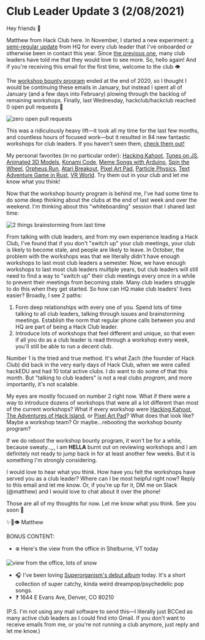 # Club Leader Update 3 (2/08/2021)

Hey friends 🦕

Matthew from Hack Club here. In November, I started a new experiment: [a semi-regular update](https://github.com/hackclub/club-leader-updates/tree/main/updates) from HQ for every club leader that I've onboarded or otherwise been in contact this year. Since [the previous one](https://github.com/hackclub/club-leader-updates/blob/main/updates/11-23-2020.md), many club leaders have told me that they would love to see more. So, hello again! And if you're receiving this email for the first time, welcome to the club 👁

The [workshop bounty program](https://hackclub.com/workshop-bounty/) ended at the end of 2020, so I thought I would be continuing these emails in January, but instead I spent all of January (and a few days into February) plowing through the backlog of remaining workshops. Finally, last Wednesday, hackclub/hackclub reached 0 open pull requests 💪

![zero open pull requests](https://cloud-6ldikr2k4-hack-club-bot.vercel.app/0zero-open-prs.png)

This was a ridiculously heavy lift—it took all my time for the last few months, and countless hours of focused work—but it resulted in 84 new fantastic workshops for club leaders. If you haven't seen them, [check them out!](https://workshops.hackclub.com)

My personal favorites (in no particular order): [Hacking Kahoot](https://workshops.hackclub.com/kahoot/), [Tunes on JS](https://workshops.hackclub.com/tunes/), [Animated 3D Models](https://workshops.hackclub.com/3d_models_with_zdog/), [Konami Code](https://workshops.hackclub.com/konami_code/), [Meme Songs with Arduino](https://workshops.hackclub.com/coffin_dance_arduino/), [Spin the Wheel](https://workshops.hackclub.com/spinning_wheel/), [Orpheus Run](https://workshops.hackclub.com/orpheus_run/), [Atari Breakout](https://workshops.hackclub.com/atari_breakout/), [Pixel Art Pad](https://workshops.hackclub.com/pixel_art_pad/), [Particle Physics](https://workshops.hackclub.com/particle_physics/), [Text Adventure Game in Rust](https://workshops.hackclub.com/rust_text_game/), [VR World](https://workshops.hackclub.com/vr_worlds/). Try them out in your club and let me know what you think!

Now that the workshop bounty program is behind me, I've had some time to do some deep thinking about the clubs at the end of last week and over the weekend. I'm thinking about this "whiteboarding" session that I shared last time:

![2 things brainstorming from last time](https://cloud-mkbo816t8-hack-club-bot.vercel.app/32-things.jpeg)

From talking with club leaders, and from my own experience leading a Hack Club, I've found that if you don't "switch up" your club meetings, your club is likely to become stale, and people are likely to leave. In October, the problem with the workshops was that we literally didn't have enough workshops to last most club leaders a semester. Now, we have enough workshops to last most club leaders multiple years, but club leaders will still need to find a way to "switch up" their club meetings every once in a while to prevent their meetings from becoming stale. Many club leaders struggle to do this when they get started. So how can HQ make club leaders' lives easier? Broadly, I see 2 paths:

1. Form deep relationships with every one of you. Spend lots of time talking to all club leaders, talking through issues and brainstorming meetings. Establish the norm that regular phone calls between you and HQ are part of being a Hack Club leader.
2. Introduce lots of workshops that feel different and unique, so that even if all you do as a club leader is read through a workshop every week, you'll still be able to run a decent club.

Number 1 is the tried and true method. It's what Zach (the founder of Hack Club) did back in the very early days of Hack Club, when we were called hackEDU and had 10 total active clubs. I do want to do some of that this month. But "talking to club leaders" is not a real clubs _program_, and more importantly, it's not scalable.

My eyes are mostly focused on number 2 right now. What if there were a way to introduce dozens of workshops that were all a lot different than most of the current workshops? What if every workshop were [Hacking Kahoot](https://workshops.hackclub.com/kahoot/), [The Adventures of Hack Island](https://workshops.hackclub.com/save_hack_club_bank/), or [Pixel Art Pad](https://workshops.hackclub.com/pixel_art_pad/)? What does that look like? Maybe a workshop team? Or maybe...rebooting the workshop bounty program?

If we do reboot the workshop bounty program, it won't be for a while, because sweaty..,,, i am **HELLA** burnt out on reviewing workshops and I am definitely not ready to jump back in for at least another few weeks. But it is something I'm strongly considering.

I would love to hear what you think. How have you felt the workshops have served you as a club leader? Where can I be most helpful right now? Reply to this email and let me know. Or, if you're up for it, DM me on Slack (@matthew) and I would love to chat about it over the phone!

Those are all of my thoughts for now. Let me know what you think. See you soon 💫

✨🚀👁 Matthew

BONUS CONTENT:

-   ❄️ Here's the view from the office in Shelburne, VT today

![view from the office, lots of snow](https://cloud-mkbo816t8-hack-club-bot.vercel.app/2office-2-8-21.jpg)

-   🎧 I've been loving [Superorganism's debut album](https://album.link/us/i/1316670136) today. It's a short collection of super catchy, kinda weird dreampop/psychedelic pop songs.
-   ❓ 1644 E Evans Ave, Denver, CO 80210

(P.S. I'm not using any mail software to send this—I literally just BCCed as many active club leaders as I could find into Gmail. If you don't want to receive emails from me, or you're not running a club anymore, just reply and let me know.)
